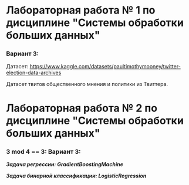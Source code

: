 # Лабораторная работа № 1 по дисциплине "Системы обработки больших данных"

### Вариант 3:

Датасет: https://www.kaggle.com/datasets/paultimothymooney/twitter-election-data-archives

Датасет твитов общественного мнения и политики из Твиттера.

# Лабораторная работа № 2 по дисциплине "Системы обработки больших данных"

### 3 mod 4 == 3: Вариант 3:

___Задача регрессии: GradientBoostingMachine___

___Задача бинарной классификации: LogisticRegression___